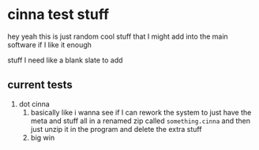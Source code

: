 # cinna test stuff
hey yeah this is just random cool stuff that I might add into the main software if I like it enough

stuff I need like a blank slate to add

## current tests
1. dot cinna
	1. basically like i wanna see if I can rework the system to just have the meta and stuff all in a renamed zip called `something.cinna` and then just unzip it in the program and delete the extra stuff 
	2. big win